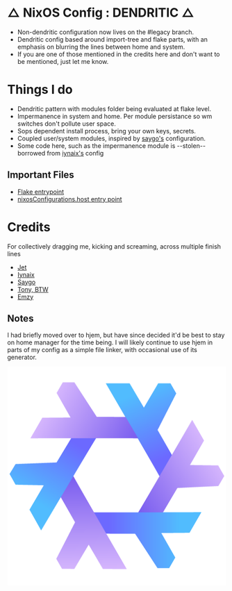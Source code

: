# △ NixOS Config : DENDRITIC △
- Non-dendritic configuration now lives on the #legacy branch.
- Dendritic config based around import-tree and flake parts, with an emphasis on blurring the lines between home and system.
- If you are one of those mentioned in the credits here and don't want to be mentioned, just let me know.

# Things I do
- Dendritic pattern with modules folder being evaluated at flake level.
- Impermanence in system and home. Per module persistance so wm switches don't pollute user space.
- Sops dependent install process, bring your own keys, secrets.
- Coupled user/system modules, inspired by [saygo's](https://github.com/saygo-png/nixos) configuration.
- Some code here, such as the impermanence module is --stolen-- borrowed from [iynaix's](https://github.com/iynaix/dotfiles) config

## Important Files
- [Flake entrypoint](flake.nix)
- [nixosConfigurations.host entry point](modules/os-configs.nix)

# Credits
 For collectively dragging me, kicking and screaming, across multiple finish lines
- [Jet](https://github.com/Michael-C-Buckley/home-config)
- [Iynaix](https://github.com/iynaix/dotfiles)
- [Saygo](https://github.com/saygo-png/nixos)
- [Tony, BTW](https://www.tonybtw.com/)
- [Emzy](https://github.com/emzywastaken/dotfiles)

## Notes
I had briefly moved over to hjem, but have since decided it'd be best to stay on home manager for the time being. I will likely continue to use hjem in parts of my config as a simple file linker, with occasional use of its generator.
  
[<img src="media/icons/purple-logo.png"/>](Logo)
